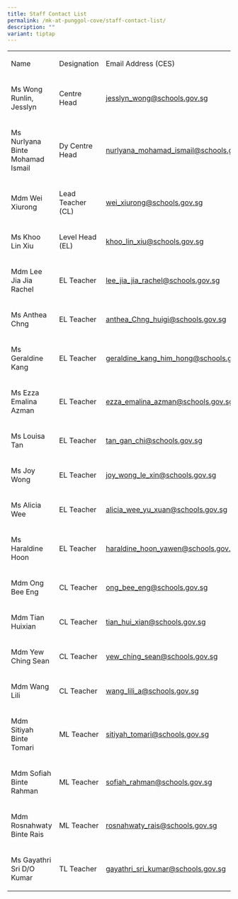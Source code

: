 ```yaml
---
title: Staff Contact List
permalink: /mk-at-punggol-cove/staff-contact-list/
description: ""
variant: tiptap
---
```

<table><tbody><tr><td rowspan="1" colspan="1"><p>Name</p></td><td rowspan="1" colspan="1"><p>Designation</p></td><td rowspan="1" colspan="1"><p>Email Address (CES)</p></td></tr><tr><td rowspan="1" colspan="1"><p>Ms Wong Runlin, Jesslyn</p></td><td rowspan="1" colspan="1"><p>Centre Head</p></td><td rowspan="1" colspan="1"><p><a href="mailto:jesslyn_wong@schools.gov.sg" rel="noopener noreferrer nofollow" target="_blank">jesslyn_wong@schools.gov.sg</a></p></td></tr><tr><td rowspan="1" colspan="1"><p>Ms Nurlyana Binte Mohamad Ismail</p></td><td rowspan="1" colspan="1"><p>Dy Centre Head</p></td><td rowspan="1" colspan="1"><p><a href="mailto:nurlyana_mohamad_ismail@schools.gov.sg" rel="noopener noreferrer nofollow" target="_blank">nurlyana_mohamad_ismail@schools.gov.sg</a></p></td></tr><tr><td rowspan="1" colspan="1"><p>Mdm Wei Xiurong</p></td><td rowspan="1" colspan="1"><p>Lead Teacher<br>(CL)</p></td><td rowspan="1" colspan="1"><p><a href="mailto:wei_xiurong@schools.gov.sg" rel="noopener noreferrer nofollow" target="_blank">wei_xiurong@schools.gov.sg</a></p></td></tr><tr><td rowspan="1" colspan="1"><p>Ms Khoo Lin Xiu</p></td><td rowspan="1" colspan="1"><p>Level Head (EL)</p></td><td rowspan="1" colspan="1"><p><a href="mailto:khoo_lin_xiu@schools.gov.sg" rel="noopener noreferrer nofollow" target="_blank">khoo_lin_xiu@schools.gov.sg</a></p></td></tr><tr><td rowspan="1" colspan="1"><p>Mdm Lee Jia Jia Rachel</p></td><td rowspan="1" colspan="1"><p>EL Teacher</p></td><td rowspan="1" colspan="1"><p><a href="mailto:lee_jia_jia_rachel@schools.gov.sg" rel="noopener noreferrer nofollow" target="_blank">lee_jia_jia_rachel@schools.gov.sg</a></p></td></tr><tr><td rowspan="1" colspan="1"><p>Ms Anthea Chng</p></td><td rowspan="1" colspan="1"><p>EL Teacher</p></td><td rowspan="1" colspan="1"><p><a href="mailto:anthea_Chng_huigi@schools.gov.sg" rel="noopener noreferrer nofollow" target="_blank">anthea_Chng_huigi@schools.gov.sg</a></p></td></tr><tr><td rowspan="1" colspan="1"><p>Ms Geraldine Kang</p></td><td rowspan="1" colspan="1"><p>EL Teacher</p></td><td rowspan="1" colspan="1"><p><a href="mailto:geraldine_kang_him_hong@schools.gov.sg" rel="noopener noreferrer nofollow" target="_blank">geraldine_kang_him_hong@schools.gov.sg</a></p></td></tr><tr><td rowspan="1" colspan="1"><p>Ms Ezza Emalina Azman</p></td><td rowspan="1" colspan="1"><p>EL Teacher</p></td><td rowspan="1" colspan="1"><p><a href="mailto:ezza_emalina_azman@schools.gov.sg" rel="noopener noreferrer nofollow" target="_blank">ezza_emalina_azman@schools.gov.sg</a></p></td></tr><tr><td rowspan="1" colspan="1"><p>Ms Louisa Tan</p></td><td rowspan="1" colspan="1"><p>EL Teacher</p></td><td rowspan="1" colspan="1"><p><a href="mailto:tan_gan_chi@schools.gov.sg" rel="noopener noreferrer nofollow" target="_blank">tan_gan_chi@schools.gov.sg</a></p></td></tr><tr><td rowspan="1" colspan="1"><p>Ms Joy Wong</p></td><td rowspan="1" colspan="1"><p>EL Teacher</p></td><td rowspan="1" colspan="1"><p><a href="mailto:joy_wong_le_xin@schools.gov.sg" rel="noopener noreferrer nofollow" target="_blank">joy_wong_le_xin@schools.gov.sg</a></p></td></tr><tr><td rowspan="1" colspan="1"><p>Ms Alicia Wee</p></td><td rowspan="1" colspan="1"><p>EL Teacher</p></td><td rowspan="1" colspan="1"><p><a href="mailto:alicia_wee_yu_xuan@schools.gov.sg" rel="noopener noreferrer nofollow" target="_blank">alicia_wee_yu_xuan@schools.gov.sg</a></p></td></tr><tr><td rowspan="1" colspan="1"><p>Ms Haraldine Hoon</p></td><td rowspan="1" colspan="1"><p>EL Teacher</p></td><td rowspan="1" colspan="1"><p><a href="mailto:Haraldine_Hoon_YaWen@schools.gov.sg" rel="noopener noreferrer nofollow" target="_blank">haraldine_hoon_yawen@schools.gov.sg</a></p></td></tr><tr><td rowspan="1" colspan="1"><p>Mdm Ong Bee Eng</p></td><td rowspan="1" colspan="1"><p>CL Teacher</p></td><td rowspan="1" colspan="1"><p><a href="mailto:ong_bee_eng@schools.gov.sg" rel="noopener noreferrer nofollow" target="_blank">ong_bee_eng@schools.gov.sg</a></p></td></tr><tr><td rowspan="1" colspan="1"><p>Mdm Tian Huixian</p></td><td rowspan="1" colspan="1"><p>CL Teacher</p></td><td rowspan="1" colspan="1"><p><a href="mailto:Tian_Hui_Xian@schools.gov.sg" rel="noopener noreferrer nofollow" target="_blank">tian_hui_xian@schools.gov.sg</a></p></td></tr><tr><td rowspan="1" colspan="1"><p>Mdm Yew Ching Sean</p></td><td rowspan="1" colspan="1"><p>CL Teacher</p></td><td rowspan="1" colspan="1"><p><a href="mailto:Yew_Ching_Sean@schools.gov.sg" rel="noopener noreferrer nofollow" target="_blank">yew_ching_sean@schools.gov.sg</a></p></td></tr><tr><td rowspan="1" colspan="1"><p>Mdm Wang Lili</p></td><td rowspan="1" colspan="1"><p>CL Teacher</p></td><td rowspan="1" colspan="1"><p><a href="mailto:Wang_Lili_A@schools.gov.sg" rel="noopener noreferrer nofollow" target="_blank">wang_lili_a@schools.gov.sg</a></p></td></tr><tr><td rowspan="1" colspan="1"><p>Mdm Sitiyah Binte Tomari</p></td><td rowspan="1" colspan="1"><p>ML Teacher</p></td><td rowspan="1" colspan="1"><p><a href="mailto:sitiyah_tomari@schools.gov.sg" rel="noopener noreferrer nofollow" target="_blank">sitiyah_tomari@schools.gov.sg</a></p></td></tr><tr><td rowspan="1" colspan="1"><p>Mdm Sofiah Binte Rahman</p></td><td rowspan="1" colspan="1"><p>ML Teacher</p></td><td rowspan="1" colspan="1"><p><a href="mailto:sofiah_rahman@schools.gov.sg" rel="noopener noreferrer nofollow" target="_blank">sofiah_rahman@schools.gov.sg</a></p></td></tr><tr><td rowspan="1" colspan="1"><p>Mdm Rosnahwaty Binte Rais</p></td><td rowspan="1" colspan="1"><p>ML Teacher</p></td><td rowspan="1" colspan="1"><p><a href="mailto:Rosnahwaty_Rais@schools.gov.sg" rel="noopener noreferrer nofollow" target="_blank">rosnahwaty_rais@schools.gov.sg</a></p></td></tr><tr><td rowspan="1" colspan="1"><p>Ms Gayathri Sri D/O Kumar</p></td><td rowspan="1" colspan="1"><p>TL Teacher</p></td><td rowspan="1" colspan="1"><p><a href="mailto:gayathri_sri_kumar@schools.gov.sg" rel="noopener noreferrer nofollow" target="_blank">gayathri_sri_kumar@schools.gov.sg</a></p></td></tr></tbody></table><p></p>